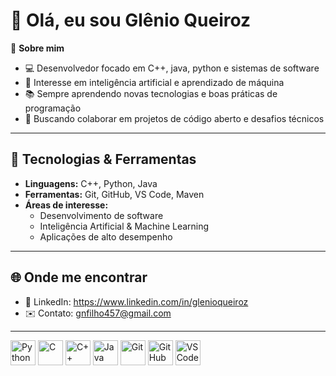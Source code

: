 # 👋 Olá, eu sou Glênio Queiroz

🎯 **Sobre mim**  
- 💻 Desenvolvedor focado em C++, java, python e sistemas de software  
- 🤖 Interesse em inteligência artificial e aprendizado de máquina  
- 📚 Sempre aprendendo novas tecnologias e boas práticas de programação  
- 🚀 Buscando colaborar em projetos de código aberto e desafios técnicos  

---

## 🔧 Tecnologias & Ferramentas
- **Linguagens:** C++, Python, Java
- **Ferramentas:** Git, GitHub, VS Code, Maven 
- **Áreas de interesse:**  
  - Desenvolvimento de software  
  - Inteligência Artificial & Machine Learning  
  - Aplicações de alto desempenho  

---

## 🌐 Onde me encontrar
- 💼 LinkedIn: https://www.linkedin.com/in/glenioqueiroz  
- ✉️ Contato: gnfilho457@gmail.com  

---

<img src="https://cdn.jsdelivr.net/gh/devicons/devicon@latest/icons/python/python-original.svg" alt="Python" width="40" height="40"/>
<img src="https://cdn.jsdelivr.net/gh/devicons/devicon@latest/icons/c/c-original.svg" alt="C" width="40" height="40"/>
<img src="https://cdn.jsdelivr.net/gh/devicons/devicon@latest/icons/cplusplus/cplusplus-original.svg" alt="C++" width="40" height="40"/>
<img src="https://cdn.jsdelivr.net/gh/devicons/devicon@latest/icons/java/java-original.svg" alt="Java" width="40" height="40"/>
<img src="https://cdn.jsdelivr.net/gh/devicons/devicon@latest/icons/git/git-original.svg" alt="Git" width="40" height="40"/>
<img src="https://cdn.jsdelivr.net/gh/devicons/devicon@latest/icons/github/github-original.svg" alt="GitHub" width="40" height="40"/>
<img src="https://cdn.jsdelivr.net/gh/devicons/devicon@latest/icons/vscode/vscode-original.svg" alt="VS Code" width="40" height="40"/>
